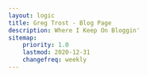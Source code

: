 ```yaml
---
layout: logic
title: Greg Trost - Blog Page
description: Where I Keep On Bloggin'
sitemap:
    priority: 1.0
    lastmod: 2020-12-31
    changefreq: weekly
---
```

